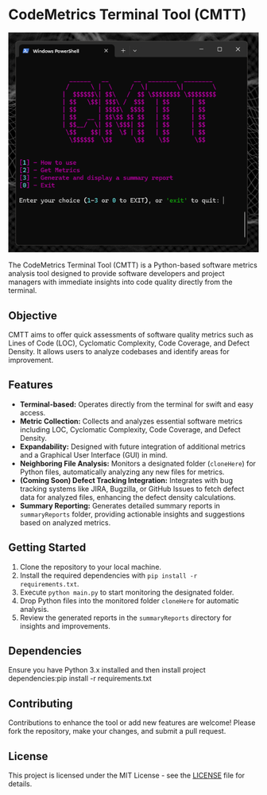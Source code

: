 # CodeMetrics Terminal Tool (CMTT)

![Alt text](/ASSET/MainMenu.png)


The CodeMetrics Terminal Tool (CMTT) is a Python-based software metrics analysis tool designed to provide software developers and project managers with immediate insights into code quality directly from the terminal. 

## Objective

CMTT aims to offer quick assessments of software quality metrics such as Lines of Code (LOC), Cyclomatic Complexity, Code Coverage, and Defect Density. It allows users to analyze codebases and identify areas for improvement.

## Features

- **Terminal-based:** Operates directly from the terminal for swift and easy access.
- **Metric Collection:** Collects and analyzes essential software metrics including LOC, Cyclomatic Complexity, Code Coverage, and Defect Density.
- **Expandability:** Designed with future integration of additional metrics and a Graphical User Interface (GUI) in mind.
- **Neighboring File Analysis:** Monitors a designated folder (`cloneHere`) for Python files, automatically analyzing any new files for metrics.
- **(Coming Soon) Defect Tracking Integration:** Integrates with bug tracking systems like JIRA, Bugzilla, or GitHub Issues to fetch defect data for analyzed files, enhancing the defect density calculations.
- **Summary Reporting:** Generates detailed summary reports in `summaryReports` folder, providing actionable insights and suggestions based on analyzed metrics.

## Getting Started

1. Clone the repository to your local machine.
2. Install the required dependencies with `pip install -r requirements.txt`.
3. Execute `python main.py` to start monitoring the designated folder.
4. Drop Python files into the monitored folder `cloneHere` for automatic analysis.
5. Review the generated reports in the `summaryReports` directory for insights and improvements.

## Dependencies

Ensure you have Python 3.x installed and then install project dependencies:pip install -r requirements.txt


## Contributing

Contributions to enhance the tool or add new features are welcome! Please fork the repository, make your changes, and submit a pull request.

## License

This project is licensed under the MIT License - see the [LICENSE](LICENSE) file for details.

